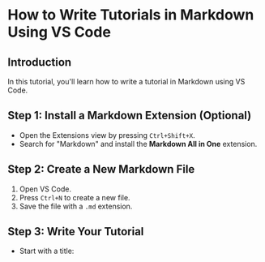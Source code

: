 # How to Write Tutorials in Markdown Using VS Code

## Introduction
In this tutorial, you'll learn how to write a tutorial in Markdown using VS Code.

## Step 1: Install a Markdown Extension (Optional)
- Open the Extensions view by pressing `Ctrl+Shift+X`.
- Search for "Markdown" and install the **Markdown All in One** extension.

## Step 2: Create a New Markdown File
1. Open VS Code.
2. Press `Ctrl+N` to create a new file.
3. Save the file with a `.md` extension.

## Step 3: Write Your Tutorial
- Start with a title:
```markdown

